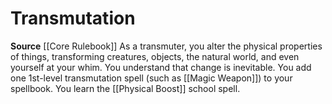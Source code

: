 ﻿---
id: '8'
name: Transmutation
rarity: Common
source: '[[DATABASE/source/Core Rulebook|Core Rulebook]]'
trait: null
type: Wizard Arcane School

---
# Transmutation

**Source** [[Core Rulebook]] 
As a transmuter, you alter the physical properties of things, transforming creatures, objects, the natural world, and even yourself at your whim. You understand that change is inevitable. You add one 1st-level transmutation spell (such as [[Magic Weapon]]) to your spellbook. You learn the [[Physical Boost]] school spell.